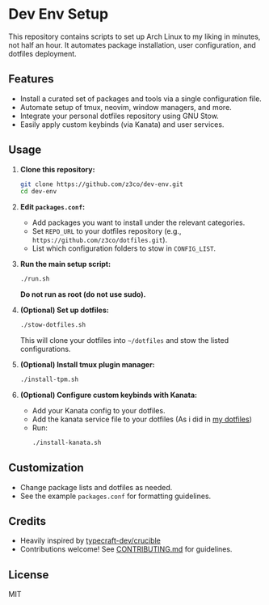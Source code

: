 # Dev Env Setup

This repository contains scripts to set up Arch Linux to my liking in minutes, not half an hour. It automates package installation, user configuration, and dotfiles deployment.

## Features

- Install a curated set of packages and tools via a single configuration file.
- Automate setup of tmux, neovim, window managers, and more.
- Integrate your personal dotfiles repository using GNU Stow.
- Easily apply custom keybinds (via Kanata) and user services.

## Usage

1. **Clone this repository:**
   ```bash
   git clone https://github.com/z3co/dev-env.git
   cd dev-env
   ```

2. **Edit `packages.conf`:**
   - Add packages you want to install under the relevant categories.
   - Set `REPO_URL` to your dotfiles repository (e.g., `https://github.com/z3co/dotfiles.git`).
   - List which configuration folders to stow in `CONFIG_LIST`.

3. **Run the main setup script:**
   ```bash
   ./run.sh
   ```
   **Do not run as root (do not use sudo).**

4. **(Optional) Set up dotfiles:**
   ```bash
   ./stow-dotfiles.sh
   ```
   This will clone your dotfiles into `~/dotfiles` and stow the listed configurations.

5. **(Optional) Install tmux plugin manager:**
   ```bash
   ./install-tpm.sh
   ```

6. **(Optional) Configure custom keybinds with Kanata:**
   - Add your Kanata config to your dotfiles.
   - Add the kanata service file to your dotfiles (As i did in [my dotfiles](https://github.com/z3co/dotfiles/tree/main/kanata/.config/systemd/user))
   - Run:
     ```bash
     ./install-kanata.sh
     ```

## Customization

- Change package lists and dotfiles as needed.
- See the example `packages.conf` for formatting guidelines.

## Credits

- Heavily inspired by [typecraft-dev/crucible](https://github.com/typecraft-dev/crucible)
- Contributions welcome! See [CONTRIBUTING.md](CONTRIBUTING.md) for guidelines.

## License

MIT
